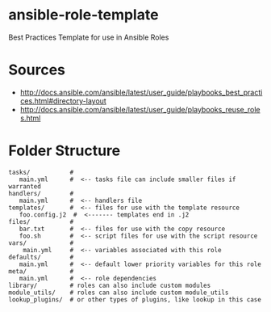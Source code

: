 # ansible-role-template
Best Practices Template for use in Ansible Roles

# Sources
* http://docs.ansible.com/ansible/latest/user_guide/playbooks_best_practices.html#directory-layout
* http://docs.ansible.com/ansible/latest/user_guide/playbooks_reuse_roles.html

# Folder Structure
```
tasks/           #
   main.yml      #  <-- tasks file can include smaller files if warranted
handlers/        #
   main.yml      #  <-- handlers file   
templates/       #  <-- files for use with the template resource
   foo.config.j2  #  <------- templates end in .j2   
files/           #
   bar.txt       #  <-- files for use with the copy resource
   foo.sh        #  <-- script files for use with the script resource   
vars/            #
    main.yml     #  <-- variables associated with this role
defaults/        #
   main.yml      #  <-- default lower priority variables for this role  
meta/            #
   main.yml      #  <-- role dependencies   
library/         # roles can also include custom modules
module_utils/    # roles can also include custom module_utils
lookup_plugins/  # or other types of plugins, like lookup in this case
